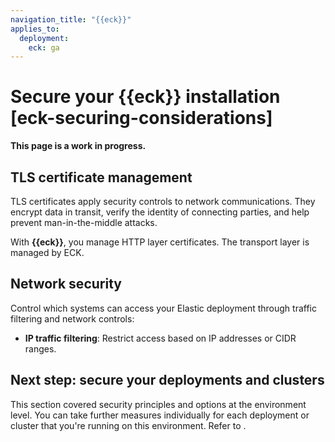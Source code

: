 ```yaml
---
navigation_title: "{{eck}}"
applies_to:
  deployment:
    eck: ga
---
```


# Secure your {{eck}} installation [eck-securing-considerations]

**This page is a work in progress.**

## TLS certificate management

TLS certificates apply security controls to network communications. They encrypt data in transit, verify the identity of connecting parties, and help prevent man-in-the-middle attacks.

With **{{eck}}**, you manage HTTP layer certificates. The transport layer is managed by ECK.

## Network security

Control which systems can access your Elastic deployment through traffic filtering and network controls:

- **IP traffic filtering**: Restrict access based on IP addresses or CIDR ranges.

## Next step: secure your deployments and clusters

This section covered security principles and options at the environment level. You can take further measures individually for each deployment or cluster that you're running on this environment. Refer to [](secure-your-cluster-deployment.md).

